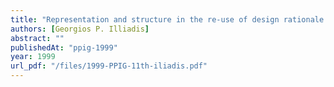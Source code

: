 ```yaml
---
title: "Representation and structure in the re-use of design rationale by novice analysts"
authors: [Georgios P. Illiadis]
abstract: ""
publishedAt: "ppig-1999"
year: 1999
url_pdf: "/files/1999-PPIG-11th-iliadis.pdf"
---
```

